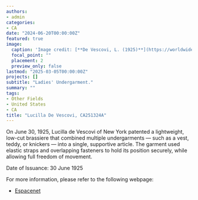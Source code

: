```yaml
---
authors:
- admin
categories:
- CA
date: "2024-06-20T00:00:00Z"
featured: true
image:
  caption: 'Image credit: [**De Vescovi, L. (1925)**](https://worldwide.espacenet.com/patent/search/family/035158298/publication/CA251324A?q=pn%3DCA251324A)'
  focal_point: ""
  placement: 2
  preview_only: false
lastmod: "2025-03-05T00:00:00Z"
projects: []
subtitle: "Ladies' Undergarment."
summary: ""
tags:
- Other Fields
- United States
- CA
title: "Lucilla De Vescovi, CA251324A"
---
```

On June 30, 1925, Lucilla de Vescovi of New York patented a lightweight, low-cut brassiere that combined multiple undergarments — such as a vest, teddy, or knickers — into a single, supportive article. The garment used elastic straps and overlapping fasteners to hold its position securely, while allowing full freedom of movement. 

Date of Issuance: 30 June 1925

For more information, please refer to the following webpage: 

- [Espacenet](https://worldwide.espacenet.com/patent/search/family/035158298/publication/CA251324A?q=pn%3DCA251324A)